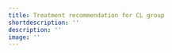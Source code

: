 ```yaml
---
title: Treatment recommendation for CL group
shortdescription: ''
description: ''
image: ''
---
```



